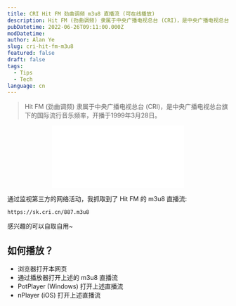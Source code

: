 ```yaml
---
title: CRI Hit FM 劲曲调频 m3u8 直播流 (可在线播放)
description: Hit FM (劲曲调频) 隶属于中央广播电视总台 (CRI)，是中央广播电视总台旗下的国际流行音乐频率，开播于1999年3月28日...
pubDatetime: 2022-06-26T09:11:00.000Z
modDatetime:
author: Alan Ye
slug: cri-hit-fm-m3u8
featured: false
draft: false
tags:
  - Tips
  - Tech
language: cn
---
```


> Hit FM (劲曲调频) 隶属于中央广播电视总台 (CRI)，是中央广播电视总台旗下的国际流行音乐频率，开播于1999年3月28日。

<div align="center">
<iframe allowfullscreen width="300px" height="142px" style="float:middle;" frameborder="0" scrolling="no" src="/assets/cri-hit-fm-m3u8/stream.html"> </iframe>
</div>

通过监视第三方的网络活动，我抓取到了 Hit FM 的 m3u8 直播流:

```
https://sk.cri.cn/887.m3u8
```

感兴趣的可以自取自用~

## 如何播放？

- 浏览器打开本网页
- 通过播放器打开上述的 m3u8 直播流
- PotPlayer (Windows) 打开上述直播流
- nPlayer (iOS) 打开上述直播流
